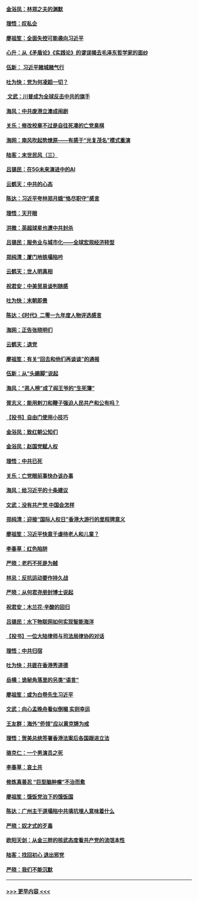 #### [金浴凤：林郑之夫的渊默](../pages/nsc993/n11737735.md?t=12220933) 
#### [理悟：叹私企](../pages/nsc993/n11737715.md?t=12220933) 
#### [廖祖笙：全面失控可能袭向习近平](../pages/nsc993/n11737704.md?t=12220933) 
#### [心升：从《矛盾论》《实践论》的谬误揭去毛泽东哲学家的面纱](../pages/nsc993/n11736962.md?t=12220933) 
#### [伍新： 习近平赌城赌气行](../pages/nsc993/n11736929.md?t=12220933) 
#### [吐为快：党为何凌蹈一切？](../pages/nsc993/n11736915.md?t=12220933) 
#### [ 文武：川普成为全球反击中共的旗手](../pages/nsc993/n11736882.md?t=12220933) 
#### [海风：中共废港立澳成闹剧](../pages/nsc993/n11735857.md?t=12220933) 
#### [关乐：修改校章不过是自往死凑的亡党臭棋](../pages/nsc993/n11735097.md?t=12220933) 
#### [海网：南风吹起势燎原——有感于“光复茂名”模式重演](../pages/nsc993/n11732308.md?t=12220933) 
#### [陆客：末世民风（三）](../pages/nsc993/n11732211.md?t=12220933) 
#### [吕锡民：在5G未来演进中的AI](../pages/nsc993/n11730010.md?t=12220933) 
#### [云鹤天：中共的心态](../pages/nsc993/n11729906.md?t=12220933) 
#### [陈达：习近平夸林郑月娥“恪尽职守”感言](../pages/nsc993/n11729881.md?t=12220933) 
#### [理悟：天开眼](../pages/nsc993/n11729699.md?t=12220933) 
#### [洪微：英超球星也遭中共封杀](../pages/nsc993/n11727243.md?t=12220933) 
#### [吕锡民：服务业与城市化——全球宏观经济转型](../pages/nsc993/n11725845.md?t=12220933) 
#### [郑纯清：厦门地铁塌陷吟](../pages/nsc993/n11725813.md?t=12220933) 
#### [云鹤天：世人明真相](../pages/nsc993/n11725621.md?t=12220933) 
#### [祝君安：中美贸易谈判随感](../pages/nsc993/n11725609.md?t=12220933) 
#### [吐为快：末朝即景](../pages/nsc993/n11723365.md?t=12220933) 
#### [陈达：《时代》二零一九年度人物评选感言](../pages/nsc993/n11723337.md?t=12220933) 
#### [海网：正告张晓明们](../pages/nsc993/n11723228.md?t=12220933) 
#### [云鹤天：退党](../pages/nsc993/n11723056.md?t=12220933) 
#### [廖祖笙：有关“回去和他们再谈谈”的通报](../pages/nsc993/n11722442.md?t=12220933) 
#### [伍新：从“头踢脚”说起](../pages/nsc993/n11722429.md?t=12220933) 
#### [海风：“恶人榜”成了阎王爷的“生死簿”](../pages/nsc993/n11722272.md?t=12220933) 
#### [胥志义：能用剌刀和鞭子强迫人民共产和公有吗？](../pages/nsc993/n11720569.md?t=12220933) 
#### [【投书】自由门使用小技巧](../pages/nsc993/n11720180.md?t=12220933) 
#### [金浴凤：致红朝公知们](../pages/nsc993/n11720563.md?t=12220933) 
#### [金浴凤：赵国党赋人权](../pages/nsc993/n11720533.md?t=12220933) 
#### [理悟：中共已死](../pages/nsc993/n11720233.md?t=12220933) 
#### [关乐：亡党眼前事快办该办事](../pages/nsc993/n11719160.md?t=12220933) 
#### [海风：给习近平的十条建议](../pages/nsc993/n11717616.md?t=12220933) 
#### [文武：没有共产党 中国会怎样](../pages/nsc993/n11717584.md?t=12220933) 
#### [郑纯清：迎接“国际人权日”香港大游行的里程牌意义](../pages/nsc993/n11717417.md?t=12220933) 
#### [廖祖笙：习近平快意于虐待老人和儿童？](../pages/nsc993/n11715313.md?t=12220933) 
#### [李春草：红色陷阱](../pages/nsc993/n11715029.md?t=12220933) 
#### [严晓：老朽不死是为贼](../pages/nsc993/n11712910.md?t=12220933) 
#### [林忌：反抗运动要作持久战](../pages/nsc993/n11712623.md?t=12220933) 
#### [严晓：从何君尧册封博士说起](../pages/nsc993/n11712465.md?t=12220933) 
#### [祝君安：木兰花·辛酸的回归](../pages/nsc993/n11712381.md?t=12220933) 
#### [吕锡民：水下物联网如何实现智能海洋](../pages/nsc993/n11711158.md?t=12220933) 
#### [【投书】一位大陆律师与司法局律协的对话](../pages/nsc993/n11709675.md?t=12220933) 
#### [理悟：中共归宿](../pages/nsc993/n11710059.md?t=12220933) 
#### [吐为快：共匪在香港秀道德](../pages/nsc993/n11709979.md?t=12220933) 
#### [岳横：诡秘角落里的另类“语言”](../pages/nsc993/n11709792.md?t=12220933) 
#### [廖祖笙：或为白卷先生习近平](../pages/nsc993/n11708330.md?t=12220933) 
#### [文武：向心孟晚舟看似倒楣 实则幸运](../pages/nsc993/n11708236.md?t=12220933) 
#### [王友群：海外“侨领”应以黄克锵为戒](../pages/nsc993/n11706176.md?t=12220933) 
#### [理悟：贺美总统签署香港法案后各国跟进立法](../pages/nsc993/n11706853.md?t=12220933) 
#### [骆克仁：一个男演员之死](../pages/nsc993/n11706677.md?t=12220933) 
#### [李春草：哀土共](../pages/nsc993/n11706255.md?t=12220933) 
#### [修炼真善忍 “巨型脑肿瘤”不治而愈](../pages/nsc993/n11705340.md?t=12220933) 
#### [廖祖笙：饿饭党治下的饿饭国](../pages/nsc993/n11705085.md?t=12220933) 
#### [陈达：广州主干道塌陷中共填坑埋人意味着什么](../pages/nsc993/n11705046.md?t=12220933) 
#### [严晓：奴才式的歹毒](../pages/nsc993/n11704826.md?t=12220933) 
#### [欧阳天剑：从金三胖的核武态度看共产党的流氓本性](../pages/nsc993/n11702238.md?t=12220933) 
#### [陆客：找回初心 退出邪党](../pages/nsc993/n11702213.md?t=12220933) 
#### [严晓：我们不能沉默](../pages/nsc993/n11702110.md?t=12220933) 

----
#### [ >>> 更早内容 <<< ](../indexes/nsc993-earlier.md)
